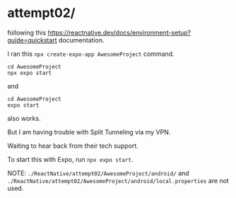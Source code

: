 # attempt02/

following this https://reactnative.dev/docs/environment-setup?guide=quickstart documentation.

I ran this `npx create-expo-app AwesomeProject` command.

```
cd AwesomeProject
npx expo start
```

and

```
cd AwesomeProject
expo start
```

also works.

But I am having trouble with Split Tunneling via my VPN.

Waiting to hear back from their tech support.

To start this with Expo, run `npx expo start`.

NOTE: `./ReactNative/attempt02/AwesomeProject/android/` and `./ReactNative/attempt02/AwesomeProject/android/local.properties` are not used.
